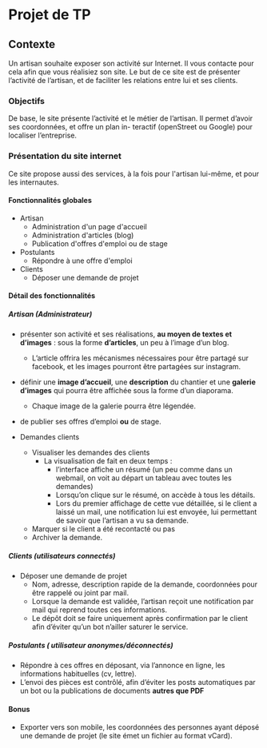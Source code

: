 # Projet de TP

## Contexte 
Un artisan souhaite exposer son activité sur Internet. Il vous contacte pour cela afin que vous réalisiez son site.
Le but de ce site est de présenter l’activité de l’artisan, et de faciliter les relations entre lui et ses clients.

### Objectifs 
De base, le site présente l’activité et le métier de l’artisan. Il permet d’avoir ses coordonnées, et offre un plan in-
teractif (openStreet ou Google) pour localiser l’entreprise. 

### Présentation du site internet

Ce site propose aussi des services, à la fois pour l'artisan lui-même, et pour les internautes.

#### Fonctionnalités globales 
* Artisan 
  * Administration d'un page d'accueil
  * Administration d'articles (blog)
  * Publication d'offres d'emploi ou de stage
* Postulants 
  * Répondre à une offre d'emploi
* Clients
  * Déposer une demande de projet

#### Détail des fonctionnalités 

##### Artisan (Administrateur)

* présenter son activité et ses réalisations, **au moyen de textes et d’images** : sous la forme **d’articles**, un peu à l’image d’un blog.
  * L’article offrira les mécanismes nécessaires pour être partagé sur facebook, et les images pourront être partagées sur instagram.

* définir une **image d’accueil**, une **description** du chantier et une **galerie d’images** qui pourra être affichée sous la forme d’un diaporama. 
  * Chaque image de la galerie pourra être légendée. 

* de publier ses offres d’emploi **ou** de stage.

* Demandes clients
  * Visualiser les demandes des clients
    * La visualisation de fait en deux temps : 
      * l’interface affiche un résumé (un peu comme dans un webmail, on voit au départ un tableau avec toutes les demandes)
      * Lorsqu’on clique sur le résumé, on accède à tous les détails. 
      * Lors du premier affichage de cette vue détaillée, si le client a laissé un mail, une
        notification lui est envoyée, lui permettant de savoir que l’artisan a vu sa demande.
  * Marquer si le client a été recontacté ou pas
  * Archiver la demande. 
  

##### Clients (utilisateurs connectés)

* Déposer une demande de projet
  * Nom, adresse, description rapide de la demande, coordonnées pour être rappelé ou joint par mail. 
  * Lorsque la demande est validée, l’artisan reçoit une notification par mail qui reprend toutes ces informations. 
  * Le dépôt doit se faire uniquement après confirmation par le client afin d’éviter qu’un bot n’ailler saturer le service.

##### Postulants ( utilisateur anonymes/déconnectés) 

* Répondre à ces offres en déposant, via l’annonce en ligne, les informations habituelles (cv, lettre). 
* L’envoi des pièces est contrôlé, afin d’éviter les posts automatiques par un bot ou la publications de documents **autres que PDF**

#### Bonus 
* Exporter vers son mobile, les coordonnées des personnes ayant déposé une demande de
projet (le site émet un fichier au format vCard).
